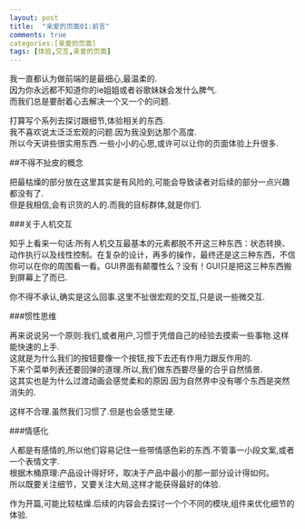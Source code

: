 ```yaml
---
layout: post
title:  "亲爱的页面01:前言"
comments: true
categories:[亲爱的页面]
tags: [体验,交互,亲爱的页面]
---
```



我一直都认为做前端的是最细心,最温柔的. <br />
因为你永远都不知道你的ie姐姐或者谷歌妹妹会发什么脾气.<br />
而我们总是要耐着心去解决一个又一个的问题.<br />

打算写个系列去探讨跟细节,体验相关的东西.<br />
我不喜欢说太泛泛宏观的问题.因为我没到达那个高度.<br />
所以今天讲些很实用东西.一些小小的心思,或许可以让你的页面体验上升很多.<br />


##不得不扯皮的概念

把最枯燥的部分放在这里其实是有风险的,可能会导致读者对后续的部分一点兴趣都没有了. <br />
但是我相信,会有识货的人的.而我的目标群体,就是你们.<br />

###关于人机交互

知乎上看来一句话:所有人机交互最基本的元素都脱不开这三种东西：状态转换、动作执行以及线性控制。在复杂的设计，再多的操作，最终还是这三种东西，不信你可以在你的周围看一看。GUI界面有颠覆性么？没有！GUI只是把这三种东西搬到屏幕上了而已.

你不得不承认,确实是这么回事.这里不扯很宏观的交互,只是说一些微交互.

###惯性思维

再来说说另一个原则:我们,或者用户,习惯于凭借自己的经验去摸索一些事物.这样能快速的上手.<br />
这就是为什么我们的按钮要像一个按钮,按下去还有作用力跟反作用的.<br />
下来个菜单列表还要回弹的道理.所以,我们做东西要尽量的合乎自然情景.<br />
这其实也是为什么过渡动画会感觉柔和的原因.因为自然界中没有哪个东西是突然消失的.<br />

这样不合理.虽然我们习惯了.但是也会感觉生硬.<br />

###情感化

人都是有感情的,所以他们容易记住一些带情感色彩的东西.不管事一小段文案,或者一个表情文字.<br />
根据木桶原理:产品设计得好坏，取决于产品中最小的那一部分设计得如何。<br />
所以既要关注细节，又要关注大局,这样才能获得最好的体验.<br />


作为开篇,可能比较枯燥.后续的内容会去探讨一个个不同的模块,组件来优化细节的体验.<br />


